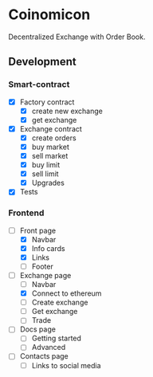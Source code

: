 # Coinomicon

Decentralized Exchange with Order Book.

## Development

### Smart-contract

-   [x] Factory contract
    -   [x] create new exchange
    -   [x] get exchange
-   [x] Exchange contract
    -   [x] create orders
    -   [x] buy market
    -   [x] sell market
    -   [x] buy limit
    -   [x] sell limit
    -   [x] Upgrades
-   [x] Tests

### Frontend

-   [ ] Front page
    -   [x] Navbar
    -   [x] Info cards
    -   [x] Links
    -   [ ] Footer
-   [ ] Exchange page
    -   [ ] Navbar
    -   [x] Connect to ethereum
    -   [ ] Create exchange
    -   [ ] Get exchange
    -   [ ] Trade
-   [ ] Docs page
    -   [ ] Getting started
    -   [ ] Advanced
-   [ ] Contacts page
    -   [ ] Links to social media
